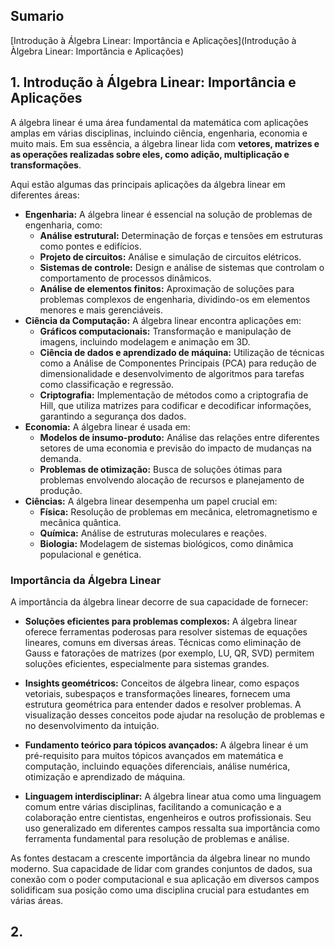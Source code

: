 ## Sumario

[Introdução à Álgebra Linear: Importância e Aplicações](Introdução à Àlgebra Linear: Importância e Aplicações)
## 1. Introdução à Álgebra Linear: Importância e Aplicações

A álgebra linear é uma área fundamental da matemática com aplicações amplas em várias disciplinas, incluindo ciência, engenharia, economia e muito mais. Em sua essência, a álgebra linear lida com **vetores, matrizes e as operações realizadas sobre eles, como adição, multiplicação e transformações**.

Aqui estão algumas das principais aplicações da álgebra linear em diferentes áreas:

- **Engenharia:** A álgebra linear é essencial na solução de problemas de engenharia, como:
    - **Análise estrutural:** Determinação de forças e tensões em estruturas como pontes e edifícios.
    - **Projeto de circuitos:** Análise e simulação de circuitos elétricos.
    - **Sistemas de controle:** Design e análise de sistemas que controlam o comportamento de processos dinâmicos.
    - **Análise de elementos finitos:** Aproximação de soluções para problemas complexos de engenharia, dividindo-os em elementos menores e mais gerenciáveis.
- **Ciência da Computação:** A álgebra linear encontra aplicações em:
    - **Gráficos computacionais:** Transformação e manipulação de imagens, incluindo modelagem e animação em 3D.
    - **Ciência de dados e aprendizado de máquina:** Utilização de técnicas como a Análise de Componentes Principais (PCA) para redução de dimensionalidade e desenvolvimento de algoritmos para tarefas como classificação e regressão.
    - **Criptografia:** Implementação de métodos como a criptografia de Hill, que utiliza matrizes para codificar e decodificar informações, garantindo a segurança dos dados.
- **Economia:** A álgebra linear é usada em:
    - **Modelos de insumo-produto:** Análise das relações entre diferentes setores de uma economia e previsão do impacto de mudanças na demanda.
    - **Problemas de otimização:** Busca de soluções ótimas para problemas envolvendo alocação de recursos e planejamento de produção.
- **Ciências:** A álgebra linear desempenha um papel crucial em:
    - **Física:** Resolução de problemas em mecânica, eletromagnetismo e mecânica quântica.
    - **Química:** Análise de estruturas moleculares e reações.
    - **Biologia:** Modelagem de sistemas biológicos, como dinâmica populacional e genética.

### Importância da Álgebra Linear

A importância da álgebra linear decorre de sua capacidade de fornecer:

- **Soluções eficientes para problemas complexos:** A álgebra linear oferece ferramentas poderosas para resolver sistemas de equações lineares, comuns em diversas áreas. Técnicas como eliminação de Gauss e fatorações de matrizes (por exemplo, LU, QR, SVD) permitem soluções eficientes, especialmente para sistemas grandes.
- **Insights geométricos:** Conceitos de álgebra linear, como espaços vetoriais, subespaços e transformações lineares, fornecem uma estrutura geométrica para entender dados e resolver problemas. A visualização desses conceitos pode ajudar na resolução de problemas e no desenvolvimento da intuição.

- **Fundamento teórico para tópicos avançados:** A álgebra linear é um pré-requisito para muitos tópicos avançados em matemática e computação, incluindo equações diferenciais, análise numérica, otimização e aprendizado de máquina.
- **Linguagem interdisciplinar:** A álgebra linear atua como uma linguagem comum entre várias disciplinas, facilitando a comunicação e a colaboração entre cientistas, engenheiros e outros profissionais. Seu uso generalizado em diferentes campos ressalta sua importância como ferramenta fundamental para resolução de problemas e análise.

As fontes destacam a crescente importância da álgebra linear no mundo moderno. Sua capacidade de lidar com grandes conjuntos de dados, sua conexão com o poder computacional e sua aplicação em diversos campos solidificam sua posição como uma disciplina crucial para estudantes em várias áreas.


## 2. 